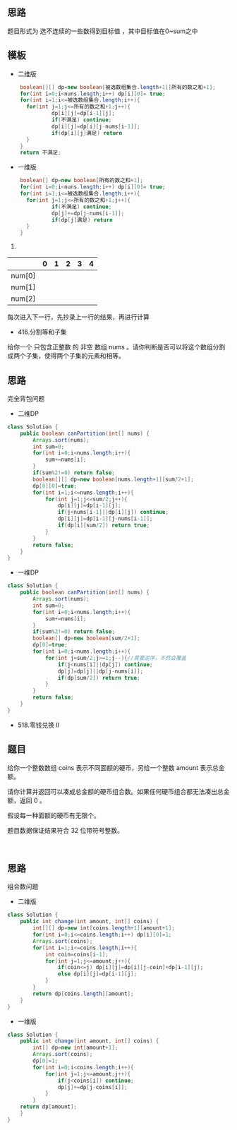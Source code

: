 ## 思路
题目形式为 选不连续的一些数得到目标值 ，其中目标值在0~sum之中
## 模板
* 二维版

```java
    boolean[][] dp=new boolean[被选数组集合.length+1][所有的数之和+1];
    for(int i=0;i<nuns.length;i++) dp[i][0]= true;
    for(int i=1;i<=被选数组集合.length;i++){
      for(int j=1;j<=所有的数之和+1;j++){
              dp[i][j]=dp[i-1][j];
              if(不满足) continue;
              dp[i][j]=dp[i][j-nums[i-1]];
              if(dp[i][j]满足) return
      }
    }
    return 不满足;
```
* 一维版

```java
    boolean[] dp=new boolean[所有的数之和+1];
    for(int i=0;i<nuns.length;i++) dp[i][0]= true;
    for(int i=1;i<=被选数组集合.length;i++){
      for(int j=1;j<=所有的数之和+1;j++){
              if(不满足) continue;
              dp[j]+=dp[j-nums[i-1]];
              if(dp[j]满足) return
      }
    }
```
1. 

|        | 0    | 1    | 2    | 3    | 4    |
| ------ | ---- | ---- | ---- | ---- | ---- |
| num[0] |      |      |      |      |      |
| num[1] |      |      |      |      |      |
| num[2] |      |      |      |      |      |

每次进入下一行，先抄录上一行的结果，再进行计算
*  416.分割等和子集

给你一个 只包含正整数 的 非空 数组 nums 。请你判断是否可以将这个数组分割成两个子集，使得两个子集的元素和相等。
## 思路
完全背包问题
* 二维DP
```java
class Solution {
    public boolean canPartition(int[] nums) {
        Arrays.sort(nums);
        int sum=0;
        for(int i=0;i<nums.length;i++){
            sum+=nums[i];
        }
        if(sum%2!=0) return false;
        boolean[][] dp=new boolean[nums.length+1][sum/2+1];
        dp[0][0]=true;
        for(int i=1;i<=nums.length;i++){
            for(int j=1;j<=sum/2;j++){
                dp[i][j]=dp[i-1][j];
                if(j<nums[i-1]||dp[i][j]) continue;
                dp[i][j]=dp[i-1][j-nums[i-1]];
                if(dp[i][sum/2]) return true;
            }
        }
        return false;
    }
}
```
* 一维DP

```java
class Solution {
    public boolean canPartition(int[] nums) {
        Arrays.sort(nums);
        int sum=0;
        for(int i=0;i<nums.length;i++){
            sum+=nums[i];
        }
        if(sum%2!=0) return false;
        boolean[] dp=new boolean[sum/2+1];
        dp[0]=true;
        for(int i=0;i<nums.length;i++){
            for(int j=sum/2;j>=1;j--){//需要逆序，不然会覆盖
                if(j<nums[i]||dp[j]) continue;
                dp[j]=dp[j]||dp[j-nums[i]];
                if(dp[sum/2]) return true;
            }
        }
        return false;
    }
}
```
*  518.零钱兑换 II

## 题目
给你一个整数数组 coins 表示不同面额的硬币，另给一个整数 amount 表示总金额。

请你计算并返回可以凑成总金额的硬币组合数。如果任何硬币组合都无法凑出总金额，返回 0 。

假设每一种面额的硬币有无限个。 

题目数据保证结果符合 32 位带符号整数。

 
## 思路
组合数问题
* 二维版
```java
class Solution {
    public int change(int amount, int[] coins) {
        int[][] dp=new int[coins.length+1][amount+1];
        for(int i=0;i<=coins.length;i++) dp[i][0]=1;
        Arrays.sort(coins);
        for(int i=1;i<=coins.length;i++){
            int coin=coins[i-1];
            for(int j=1;j<=amount;j++){
                if(coin<=j) dp[i][j]=dp[i][j-coin]+dp[i-1][j];
                else dp[i][j]=dp[i-1][j];
            }
        }
        return dp[coins.length][amount];
    }
}
```
* 一维版

```java
class Solution {
    public int change(int amount, int[] coins) {
        int[] dp=new int[amount+1];
        Arrays.sort(coins);
        dp[0]=1;
        for(int i=0;i<coins.length;i++){
            for(int j=1;j<=amount;j++){
                if(j<coins[i]) continue;
                dp[j]+=dp[j-coins[i]];
            }
        }
    return dp[amount];
    }
}
```
